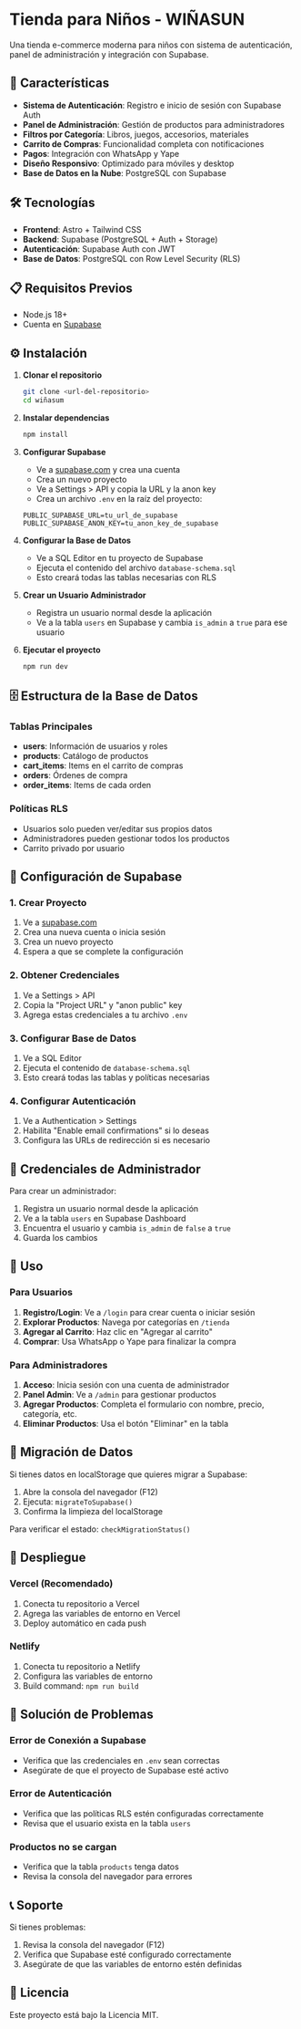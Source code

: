 # Tienda para Niños - WIÑASUN

Una tienda e-commerce moderna para niños con sistema de autenticación, panel de administración y integración con Supabase.

## 🚀 Características

- **Sistema de Autenticación**: Registro e inicio de sesión con Supabase Auth
- **Panel de Administración**: Gestión de productos para administradores
- **Filtros por Categoría**: Libros, juegos, accesorios, materiales
- **Carrito de Compras**: Funcionalidad completa con notificaciones
- **Pagos**: Integración con WhatsApp y Yape
- **Diseño Responsivo**: Optimizado para móviles y desktop
- **Base de Datos en la Nube**: PostgreSQL con Supabase

## 🛠️ Tecnologías

- **Frontend**: Astro + Tailwind CSS
- **Backend**: Supabase (PostgreSQL + Auth + Storage)
- **Autenticación**: Supabase Auth con JWT
- **Base de Datos**: PostgreSQL con Row Level Security (RLS)

## 📋 Requisitos Previos

- Node.js 18+ 
- Cuenta en [Supabase](https://supabase.com)

## ⚙️ Instalación

1. **Clonar el repositorio**
   ```bash
   git clone <url-del-repositorio>
   cd wiñasum
   ```

2. **Instalar dependencias**
   ```bash
   npm install
   ```

3. **Configurar Supabase**
   - Ve a [supabase.com](https://supabase.com) y crea una cuenta
   - Crea un nuevo proyecto
   - Ve a Settings > API y copia la URL y la anon key
   - Crea un archivo `.env` en la raíz del proyecto:
   ```env
   PUBLIC_SUPABASE_URL=tu_url_de_supabase
   PUBLIC_SUPABASE_ANON_KEY=tu_anon_key_de_supabase
   ```

4. **Configurar la Base de Datos**
   - Ve a SQL Editor en tu proyecto de Supabase
   - Ejecuta el contenido del archivo `database-schema.sql`
   - Esto creará todas las tablas necesarias con RLS

5. **Crear un Usuario Administrador**
   - Registra un usuario normal desde la aplicación
   - Ve a la tabla `users` en Supabase y cambia `is_admin` a `true` para ese usuario

6. **Ejecutar el proyecto**
   ```bash
   npm run dev
   ```

## 🗄️ Estructura de la Base de Datos

### Tablas Principales

- **users**: Información de usuarios y roles
- **products**: Catálogo de productos
- **cart_items**: Items en el carrito de compras
- **orders**: Órdenes de compra
- **order_items**: Items de cada orden

### Políticas RLS

- Usuarios solo pueden ver/editar sus propios datos
- Administradores pueden gestionar todos los productos
- Carrito privado por usuario

## 🔧 Configuración de Supabase

### 1. Crear Proyecto
1. Ve a [supabase.com](https://supabase.com)
2. Crea una nueva cuenta o inicia sesión
3. Crea un nuevo proyecto
4. Espera a que se complete la configuración

### 2. Obtener Credenciales
1. Ve a Settings > API
2. Copia la "Project URL" y "anon public" key
3. Agrega estas credenciales a tu archivo `.env`

### 3. Configurar Base de Datos
1. Ve a SQL Editor
2. Ejecuta el contenido de `database-schema.sql`
3. Esto creará todas las tablas y políticas necesarias

### 4. Configurar Autenticación
1. Ve a Authentication > Settings
2. Habilita "Enable email confirmations" si lo deseas
3. Configura las URLs de redirección si es necesario

## 👤 Credenciales de Administrador

Para crear un administrador:

1. Registra un usuario normal desde la aplicación
2. Ve a la tabla `users` en Supabase Dashboard
3. Encuentra el usuario y cambia `is_admin` de `false` a `true`
4. Guarda los cambios

## 📱 Uso

### Para Usuarios
1. **Registro/Login**: Ve a `/login` para crear cuenta o iniciar sesión
2. **Explorar Productos**: Navega por categorías en `/tienda`
3. **Agregar al Carrito**: Haz clic en "Agregar al carrito"
4. **Comprar**: Usa WhatsApp o Yape para finalizar la compra

### Para Administradores
1. **Acceso**: Inicia sesión con una cuenta de administrador
2. **Panel Admin**: Ve a `/admin` para gestionar productos
3. **Agregar Productos**: Completa el formulario con nombre, precio, categoría, etc.
4. **Eliminar Productos**: Usa el botón "Eliminar" en la tabla

## 🔄 Migración de Datos

Si tienes datos en localStorage que quieres migrar a Supabase:

1. Abre la consola del navegador (F12)
2. Ejecuta: `migrateToSupabase()`
3. Confirma la limpieza del localStorage

Para verificar el estado: `checkMigrationStatus()`

## 🚀 Despliegue

### Vercel (Recomendado)
1. Conecta tu repositorio a Vercel
2. Agrega las variables de entorno en Vercel
3. Deploy automático en cada push

### Netlify
1. Conecta tu repositorio a Netlify
2. Configura las variables de entorno
3. Build command: `npm run build`

## 🐛 Solución de Problemas

### Error de Conexión a Supabase
- Verifica que las credenciales en `.env` sean correctas
- Asegúrate de que el proyecto de Supabase esté activo

### Error de Autenticación
- Verifica que las políticas RLS estén configuradas correctamente
- Revisa que el usuario exista en la tabla `users`

### Productos no se cargan
- Verifica que la tabla `products` tenga datos
- Revisa la consola del navegador para errores

## 📞 Soporte

Si tienes problemas:
1. Revisa la consola del navegador (F12)
2. Verifica que Supabase esté configurado correctamente
3. Asegúrate de que las variables de entorno estén definidas

## 📄 Licencia

Este proyecto está bajo la Licencia MIT.
